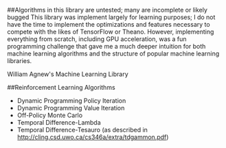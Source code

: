 ##Algorithms in this library are untested; many are incomplete or likely bugged
This library was implement largely for learning purposes; I do not have the time to implement the optimizations and features necessary to compete with the likes of TensorFlow or Theano.
However, implementing everything from scratch, including GPU acceleration, was a fun programming challenge that gave me a much deeper intuition for both machine learning algorithms and the structure of popular machine learning libraries.

William Agnew's Machine Learning Library

##Reinforcement Learning Algorithms
* Dynamic Programming Policy Iteration
* Dynamic Programming Value Iteration
* Off-Policy Monte Carlo
* Temporal Difference-Lambda
* Temporal Difference-Tesauro (as described in http://cling.csd.uwo.ca/cs346a/extra/tdgammon.pdf)

